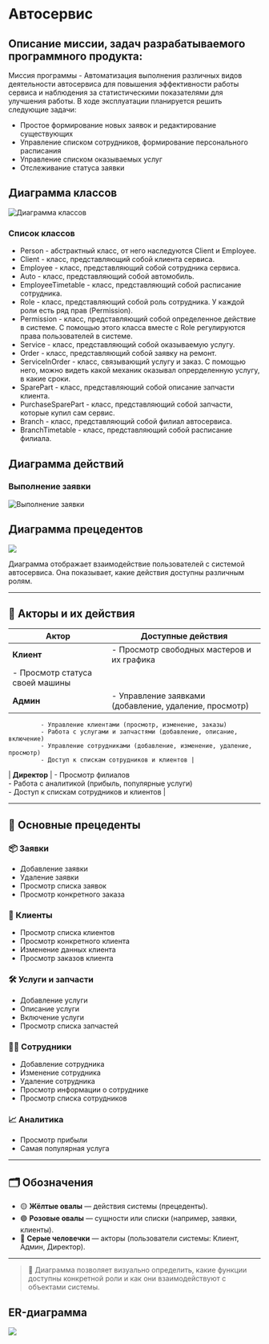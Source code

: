 # Автосервис
## Описание миссии, задач разрабатываемого программного продукта:
Миссия программы - Автоматизация выполнения различных видов деятельности автосервиса для повышения эффективности работы сервиса и наблюдения за статистическими показателями для улучшения работы.
В ходе эксплуатации планируется решить следующие задачи:
-   Простое формирование новых заявок и редактирование существующих
-   Управление списком сотрудников, формирование персонального расписания
-   Управление списком оказываемых услуг
-   Отслеживание статуса заявки

## Диаграмма классов
![](./img/Classes.jpg "Диаграмма классов")

### Список классов
-   Person - абстрактный класс, от него наследуются Client и Employee.
-   Client - класс, представляющий собой клиента сервиса.
-   Employee - класс, представляющий собой сотрудника сервиса.
-   Auto - класс, представляющий собой автомобиль.
-   EmployeeTimetable - класс, представляющий собой расписание сотрудника.
-   Role - класс, представляющий собой роль сотрудника. У каждой роли есть ряд прав (Permission).
-   Permission - класс, представляющий собой определенное действие в системе. С помощью этого класса вместе с Role регулируются права пользователей в системе.
-   Service - класс, представляющий собой оказываемую услугу.
-   Order - класс, представляющий собой заявку на ремонт.
-   ServiceInOrder - класс, связывающий услугу и заказ. С помощью него,  можно видеть какой механик оказывал опрерделенную услугу, в какие сроки.
-   SparePart - класс, представляющий собой описание запчасти клиента.
-   PurchaseSparePart - класс, представляющий собой запчасти, которые купил сам сервис.
-   Branch - класс, представляющий собой филиал автосервиса.
-   BranchTimetable - класс, представляющий собой расписание филиала.

## Диаграмма действий
### Выполнение заявки
![](./img/Activity.jpg "Выполнение заявки")

## Диаграмма прецедентов
![](./img/UseCase.jpg)

Диаграмма отображает взаимодействие пользователей с системой автосервиса. Она показывает, какие действия доступны различным ролям.

---

## 👥 Акторы и их действия

| Актор      | Доступные действия |
|------------|--------------------|
| **Клиент** | - Просмотр свободных мастеров и их графика  
             - Просмотр статуса своей машины |
| **Админ**  | - Управление заявками (добавление, удаление, просмотр)  
             - Управление клиентами (просмотр, изменение, заказы)  
             - Работа с услугами и запчастями (добавление, описание, включение)  
             - Управление сотрудниками (добавление, изменение, удаление, просмотр)  
             - Доступ к спискам сотрудников и клиентов |
| **Директор** | - Просмотр филиалов  
               - Работа с аналитикой (прибыль, популярные услуги)  
               - Доступ к спискам сотрудников и клиентов |



---

## 🧾 Основные прецеденты

### 📦 Заявки
- Добавление заявки  
- Удаление заявки  
- Просмотр списка заявок  
- Просмотр конкретного заказа

### 👤 Клиенты
- Просмотр списка клиентов  
- Просмотр конкретного клиента  
- Изменение данных клиента  
- Просмотр заказов клиента

### 🛠 Услуги и запчасти
- Добавление услуги  
- Описание услуги  
- Включение услуги  
- Просмотр списка запчастей

### 👨‍🔧 Сотрудники
- Добавление сотрудника  
- Изменение сотрудника  
- Удаление сотрудника  
- Просмотр информации о сотруднике  
- Просмотр списка сотрудников

### 📈 Аналитика
- Просмотр прибыли  
- Самая популярная услуга

---

## 🗂 Обозначения

- 🟡 **Жёлтые овалы** — действия системы (прецеденты).
- 🟣 **Розовые овалы** — сущности или списки (например, заявки, клиенты).
- 👤 **Серые человечки** — акторы (пользователи системы: Клиент, Админ, Директор).

---

> 📌 Диаграмма позволяет визуально определить, какие функции доступны конкретной роли и как они взаимодействуют с объектами системы.

## ER-диаграмма
![](./img/ER.png)


